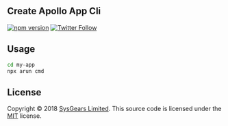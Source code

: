 ## Create Apollo App Cli

[![npm version](https://badge.fury.io/js/arun.svg)](https://badge.fury.io/js/arun)
[![Twitter Follow](https://img.shields.io/twitter/follow/sysgears.svg?style=social)](https://twitter.com/sysgears)

## Usage

```bash
cd my-app
npx arun cmd
```

## License
Copyright © 2018 [SysGears Limited]. This source code is licensed under the [MIT] license.

[MIT]: LICENSE
[SysGears Limited]: http://sysgears.com
